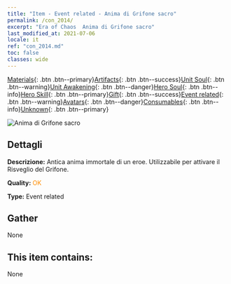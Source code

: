 ```yaml
---
title: "Item - Event related - Anima di Grifone sacro"
permalink: /con_2014/
excerpt: "Era of Chaos  Anima di Grifone sacro"
last_modified_at: 2021-07-06
locale: it
ref: "con_2014.md"
toc: false
classes: wide
---
```

 [Materials](/ItemsIT/){: .btn .btn--primary}[Artifacts](/ItemsIT/Artifacts/){: .btn .btn--success}[Unit Soul](/ItemsIT/UnitSoul/){: .btn .btn--warning}[Unit Awakening](/ItemsIT/UnitAwakening/){: .btn .btn--danger}[Hero Soul](/ItemsIT/HeroSoul/){: .btn .btn--info}[Hero Skill](/ItemsIT/HeroSkill/){: .btn .btn--primary}[Gift](/ItemsIT/Gift/){: .btn .btn--success}[Event related](/ItemsIT/Events/){: .btn .btn--warning}[Avatars](/ItemsIT/Avatars/){: .btn .btn--danger}[Consumables](/ItemsIT/Consumables/){: .btn .btn--info}[Unknown](/ItemsIT/Unknown/){: .btn .btn--primary}

 ![Anima di Grifone sacro](/images/t/juexing_103.jpg)

## Dettagli
 **Descrizione:** Antica anima immortale di un eroe. Utilizzabile per attivare il Risveglio del Grifone.

 **Quality:** <span style="color: #FF8C00">OK</span>

 **Type:** Event related

## Gather

  None

## This item contains:

  None

